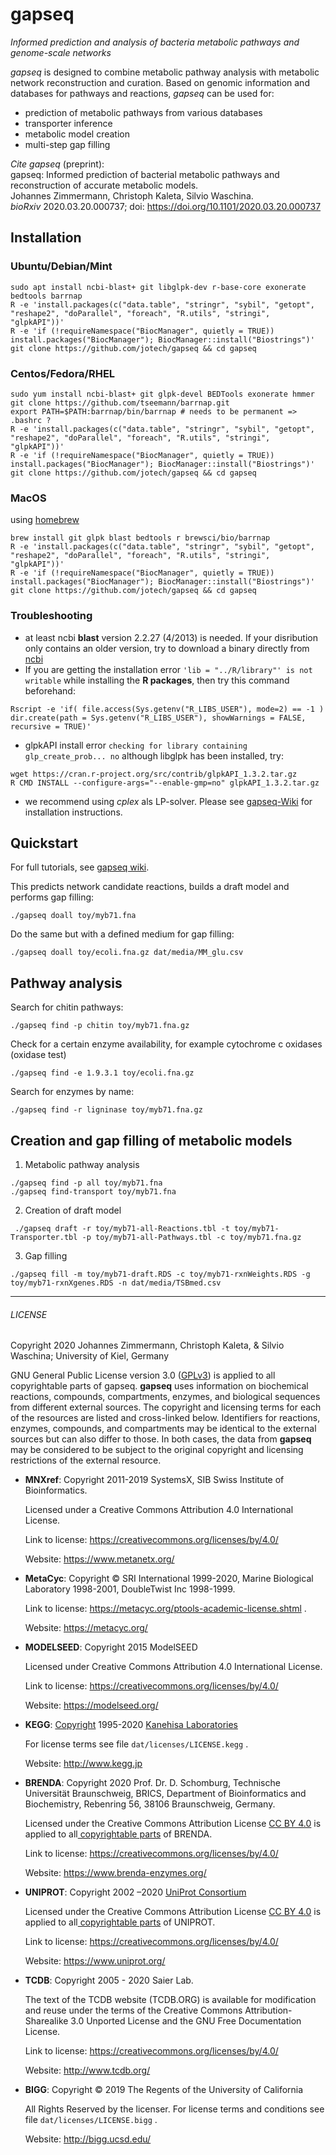 

# gapseq
_Informed prediction and analysis of bacteria metabolic pathways and genome-scale networks_

_gapseq_ is designed to combine metabolic pathway analysis with metabolic network reconstruction and curation.
Based on genomic information and databases for pathways and reactions, _gapseq_ can be used for:
- prediction of metabolic pathways from various databases
- transporter inference
- metabolic model creation
- multi-step gap filling 

_Cite gapseq_ (preprint):\
gapseq: Informed prediction of bacterial metabolic pathways and reconstruction of accurate metabolic models.\
Johannes Zimmermann, Christoph Kaleta, Silvio Waschina.\
_bioRxiv_ 2020.03.20.000737; doi: https://doi.org/10.1101/2020.03.20.000737 


## Installation
### Ubuntu/Debian/Mint
```
sudo apt install ncbi-blast+ git libglpk-dev r-base-core exonerate bedtools barrnap
R -e 'install.packages(c("data.table", "stringr", "sybil", "getopt", "reshape2", "doParallel", "foreach", "R.utils", "stringi", "glpkAPI"))'
R -e 'if (!requireNamespace("BiocManager", quietly = TRUE)) install.packages("BiocManager"); BiocManager::install("Biostrings")'
git clone https://github.com/jotech/gapseq && cd gapseq
```

### Centos/Fedora/RHEL
```
sudo yum install ncbi-blast+ git glpk-devel BEDTools exonerate hmmer
git clone https://github.com/tseemann/barrnap.git
export PATH=$PATH:barrnap/bin/barrnap # needs to be permanent => .bashrc ?
R -e 'install.packages(c("data.table", "stringr", "sybil", "getopt", "reshape2", "doParallel", "foreach", "R.utils", "stringi", "glpkAPI"))'
R -e 'if (!requireNamespace("BiocManager", quietly = TRUE)) install.packages("BiocManager"); BiocManager::install("Biostrings")'
git clone https://github.com/jotech/gapseq && cd gapseq
```

### MacOS
using [homebrew](https://brew.sh)
```
brew install git glpk blast bedtools r brewsci/bio/barrnap
R -e 'install.packages(c("data.table", "stringr", "sybil", "getopt", "reshape2", "doParallel", "foreach", "R.utils", "stringi", "glpkAPI"))'
R -e 'if (!requireNamespace("BiocManager", quietly = TRUE)) install.packages("BiocManager"); BiocManager::install("Biostrings")'
git clone https://github.com/jotech/gapseq && cd gapseq
```

### Troubleshooting
- at least ncbi **blast** version 2.2.27 (4/2013) is needed. If your disribution only contains an older version, try to download a binary directly from [ncbi](https://shorturl.at/jkAH0)
- If you are getting the installation error ``'lib = "../R/library"' is not writable`` while installing the **R packages**, then try this command beforehand:
```
Rscript -e 'if( file.access(Sys.getenv("R_LIBS_USER"), mode=2) == -1 ) dir.create(path = Sys.getenv("R_LIBS_USER"), showWarnings = FALSE, recursive = TRUE)'
```
- glpkAPI install error ``checking for library containing glp_create_prob... no`` although libglpk has been installed, try:
```
wget https://cran.r-project.org/src/contrib/glpkAPI_1.3.2.tar.gz
R CMD INSTALL --configure-args="--enable-gmp=no" glpkAPI_1.3.2.tar.gz
```
- we recommend using *cplex* als LP-solver. Please see [gapseq-Wiki](https://github.com/jotech/gapseq/wiki/Installation-of-cplexAPI) for installation instructions. 

## Quickstart

For full tutorials, see [gapseq wiki](https://github.com/jotech/gapseq/wiki).

 This predicts network candidate reactions, builds a draft model and performs gap filling:
```
./gapseq doall toy/myb71.fna
```
Do the same but with a defined medium for gap filling:
```
./gapseq doall toy/ecoli.fna.gz dat/media/MM_glu.csv
```

## Pathway analysis
Search for chitin pathways:
```
./gapseq find -p chitin toy/myb71.fna.gz
```
Check for a certain enzyme availability, for example cytochrome c oxidases (oxidase test)
```
./gapseq find -e 1.9.3.1 toy/ecoli.fna.gz
```
Search for enzymes by name:
```
./gapseq find -r ligninase toy/myb71.fna.gz
```

## Creation and gap filling of metabolic models
1) Metabolic pathway analysis
```
./gapseq find -p all toy/myb71.fna
./gapseq find-transport toy/myb71.fna
```

2) Creation of draft model
```
 ./gapseq draft -r toy/myb71-all-Reactions.tbl -t toy/myb71-Transporter.tbl -p toy/myb71-all-Pathways.tbl -c toy/myb71.fna.gz
 ```

3) Gap filling
```
./gapseq fill -m toy/myb71-draft.RDS -c toy/myb71-rxnWeights.RDS -g toy/myb71-rxnXgenes.RDS -n dat/media/TSBmed.csv
```


------

###### LICENSE

Copyright 2020 Johannes Zimmermann, Christoph Kaleta, & Silvio Waschina; University of Kiel, Germany

GNU General Public License version 3.0 ([GPLv3](https://www.gnu.org/licenses/gpl-3.0.html)) is applied to all copyrightable parts of gapseq. **gapseq** uses information on biochemical reactions, compounds, compartments, enzymes, and biological sequences from different external sources. The copyright and licensing terms for each of the resources are listed and cross-linked below. Identifiers for reactions, enzymes, compounds, and compartments may be identical to the external sources but can also differ to those. In both cases, the data from **gapseq** may be considered to be subject to the original copyright and licensing restrictions of the external resource.

- **MNXref**: Copyright 2011-2019 SystemsX, SIB Swiss Institute of Bioinformatics. 

  Licensed under a Creative Commons Attribution 4.0 International License.

  Link to license: https://creativecommons.org/licenses/by/4.0/

  Website: https://www.metanetx.org/

- **MetaCyc**: Copyright © SRI International 1999-2020, Marine Biological Laboratory  1998-2001, DoubleTwist Inc 1998-1999.  

  Link to license: https://metacyc.org/ptools-academic-license.shtml .

  Website: https://metacyc.org/

- **MODELSEED**: Copyright 2015 ModelSEED

  Licensed under Creative Commons  Attribution 4.0 International License.

  Link to license: https://creativecommons.org/licenses/by/4.0/ 

  Website: https://modelseed.org/

- **KEGG**: [Copyright](https://www.kegg.jp/kegg/legal.html) 1995-2020 [Kanehisa Laboratories](https://www.kanehisa.jp/)

  For license terms see file `dat/licenses/LICENSE.kegg` .

  Website: http://www.kegg.jp

- **BRENDA**: Copyright 2020 Prof. Dr. D. Schomburg, Technische Universität Braunschweig,  BRICS, Department of Bioinformatics and Biochemistry, Rebenring 56, 38106 Braunschweig, Germany.

  Licensed under the Creative Commons Attribution License [CC BY 4.0](https://creativecommons.org/licenses/by/4.0/) is applied to all[ copyrightable parts](https://wiki.creativecommons.org/wiki/Data#Can_databases_be_released_under_CC_licenses.3F) of BRENDA.

  Link to license: https://creativecommons.org/licenses/by/4.0/

  Website: https://www.brenda-enzymes.org/

- **UNIPROT**: Copyright 2002 –2020 [UniProt Consortium](https://www.uniprot.org/help/about)

  Licensed under the Creative Commons Attribution License [CC BY 4.0](https://creativecommons.org/licenses/by/4.0/) is applied to all[ copyrightable parts](https://wiki.creativecommons.org/wiki/Data#Can_databases_be_released_under_CC_licenses.3F) of UNIPROT.

  Link to license: https://creativecommons.org/licenses/by/4.0/

  Website: https://www.uniprot.org/

- **TCDB**: Copyright 2005 - 2020 Saier Lab.

  The text of the TCDB website (TCDB.ORG) is available for modification and reuse under  the terms of the Creative Commons Attribution-Sharealike 3.0 Unported  License and the GNU Free Documentation License.

  Link to license: https://creativecommons.org/licenses/by/4.0/

  Website: http://www.tcdb.org/

- **BIGG**: Copyright © 2019 The Regents of the University of California 

  All Rights Reserved by the licenser. For license terms and conditions see file `dat/licenses/LICENSE.bigg` .
  
  Website: http://bigg.ucsd.edu/
